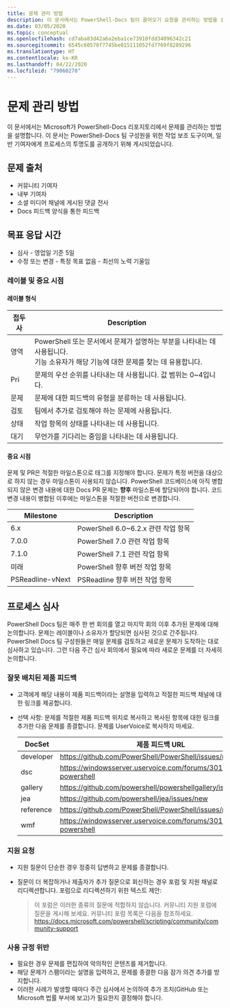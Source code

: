 ```yaml
---
title: 문제 관리 방법
description: 이 문서에서는 PowerShell-Docs 팀이 끌어오기 요청을 관리하는 방법을 설명합니다.
ms.date: 03/05/2020
ms.topic: conceptual
ms.openlocfilehash: cd7aba83d42a6a2eba1ce73910fdd34096342c21
ms.sourcegitcommit: 6545c60578f7745be015111052fd7769f8289296
ms.translationtype: HT
ms.contentlocale: ko-KR
ms.lasthandoff: 04/22/2020
ms.locfileid: "79060278"
---
```

# <a name="how-we-manage-issues"></a>문제 관리 방법

이 문서에서는 Microsoft가 PowerShell-Docs 리포지토리에서 문제를 관리하는 방법을 설명합니다. 이 문서는 PowerShell-Docs 팀 구성원을 위한 작업 보조 도구이며, 일반 기여자에게 프로세스의 투명도를 공개하기 위해 게시되었습니다.

## <a name="sources-of-issues"></a>문제 출처

- 커뮤니티 기여자
- 내부 기여자
- 소셜 미디어 채널에 게시된 댓글 전사
- Docs 피드백 양식을 통한 피드백

## <a name="response-time-targets"></a>목표 응답 시간

- 심사 - 영업일 기준 5일
- 수정 또는 변경 - 특정 목표 없음 - 최선의 노력 기울임

### <a name="labeling--milestones"></a>레이블 및 중요 시점

#### <a name="label-types"></a>레이블 형식

|접두사  | Description                                                         |
|------- | --------------------------------------------------------------------|
|영역    | PowerShell 또는 문서에서 문제가 설명하는 부분을 나타내는 데 사용됩니다.<br>기능 소유자가 해당 기능에 대한 문제를 찾는 데 유용합니다.|
|Pri     | 문제의 우선 순위를 나타내는 데 사용됩니다. 값 범위는 0~4입니다.        |
|문제   | 문제에 대한 피드백의 유형을 분류하는 데 사용됩니다.                     |
|검토  | 팀에서 추가로 검토해야 하는 문제에 사용됩니다.              |
|상태  | 작업 항목의 상태를 나타내는 데 사용됩니다.                        |
|대기 | 무언가를 기다리는 중임을 나타내는 데 사용됩니다.                   |

#### <a name="milestones"></a>중요 시점

문제 및 PR은 적절한 마일스톤으로 태그를 지정해야 합니다. 문제가 특정 버전을 대상으로 하지 않는 경우 마일스톤이 사용되지 않습니다. PowerShell 코드베이스에 아직 병합되지 않은 변경 내용에 대한 Docs PR 문제는 **향후** 마일스톤에 할당되어야 합니다. 코드 변경 내용이 병합된 이후에는 마일스톤을 적절한 버전으로 변경합니다.

|    Milestone     |                    Description                     |
| ---------------- | -------------------------------------------------- |
| 6.x              | PowerShell 6.0~6.2.x 관련 작업 항목 |
| 7.0.0            | PowerShell 7.0 관련 작업 항목               |
| 7.1.0            | PowerShell 7.1 관련 작업 항목               |
| 미래           | PowerShell 향후 버전 작업 항목          |
| PSReadline-vNext | PSReadline 향후 버전 작업 항목          |

## <a name="triage-process"></a>프로세스 심사

PowerShell Docs 팀은 매주 한 번 회의를 열고 마지막 회의 이후 추가된 문제에 대해 논의합니다. 문제는 레이블이나 소유자가 할당되면 심사된 것으로 간주됩니다. PowerShell Docs 팀 구성원들은 매일 문제를 검토하고 새로운 문제가 도착하는 대로 심사하고 있습니다. 그런 다음 주간 심사 회의에서 필요에 따라 새로운 문제를 더 자세히 논의합니다.

### <a name="misplaced-product-feedback"></a>잘못 배치된 제품 피드백

- 고객에게 해당 내용이 제품 피드백이라는 설명을 입력하고 적절한 피드백 채널에 대한 링크를 제공합니다.
- 선택 사항: 문제를 적절한 제품 피드백 위치로 복사하고 복사된 항목에 대한 링크를 추가한 다음 문제를 종결합니다. 문제를 UserVoice로 복사하지 마세요.

  | DocSet    | 제품 피드백 URL                                         |
  | --------- | ------------------------------------------------------------ |
  | developer | https://github.com/PowerShell/PowerShell/issues/new/choose   |
  | dsc       | https://windowsserver.uservoice.com/forums/301869-powershell |
  | gallery   | https://github.com/powershell/powershellgallery/issues/new   |
  | jea       | https://github.com/powershell/jea/issues/new                 |
  | reference | https://github.com/PowerShell/PowerShell/issues/new/choose   |
  | wmf       | https://windowsserver.uservoice.com/forums/301869-powershell |

### <a name="support-requests"></a>지원 요청

- 지원 질문이 단순한 경우 정중히 답변하고 문제를 종결합니다.
- 질문이 더 복잡하거나 제출자가 추가 질문으로 회신하는 경우 포럼 및 지원 채널로 리디렉션합니다. 포럼으로 리디렉션하기 위한 텍스트 제안:

    > 이 포럼은 이러한 종류의 질문에 적합하지 않습니다. 커뮤니티 지원 포럼에 질문을 게시해 보세요. 커뮤니티 포럼 목록은 다음을 참조하세요. https://docs.microsoft.com/powershell/scripting/community/community-support

### <a name="code-of-conduct-violations"></a>사용 규정 위반

- 필요한 경우 문제를 편집하여 악의적인 콘텐츠를 제거합니다.
- 해당 문제가 스팸이라는 설명을 입력하고, 문제를 종결한 다음 잠가 의견 추가를 방지합니다.
- 이러한 사례가 발생할 때마다 주간 심사에서 논의하여 추가 조치(GitHub 또는 Microsoft 법률 부서에 보고)가 필요한지 결정해야 합니다.
